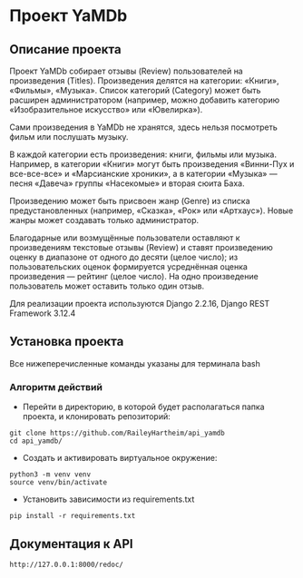 # Проект YaMDb

## Описание проекта
Проект YaMDb собирает отзывы (Review) пользователей на произведения (Titles). Произведения делятся на категории: «Книги», «Фильмы», «Музыка». Список категорий (Category) может быть расширен администратором (например, можно добавить категорию «Изобразительное искусство» или «Ювелирка»).

Сами произведения в YaMDb не хранятся, здесь нельзя посмотреть фильм или послушать музыку.

В каждой категории есть произведения: книги, фильмы или музыка. Например, в категории «Книги» могут быть произведения «Винни-Пух и все-все-все» и «Марсианские хроники», а в категории «Музыка» — песня «Давеча» группы «Насекомые» и вторая сюита Баха.

Произведению может быть присвоен жанр (Genre) из списка предустановленных (например, «Сказка», «Рок» или «Артхаус»). Новые жанры может создавать только администратор.

Благодарные или возмущённые пользователи оставляют к произведениям текстовые отзывы (Review) и ставят произведению оценку в диапазоне от одного до десяти (целое число); из пользовательских оценок формируется усреднённая оценка произведения — рейтинг (целое число). На одно произведение пользователь может оставить только один отзыв.

Для реализации проекта используются Django 2.2.16, Django REST Framework 3.12.4

## Установка проекта
Все нижеперечисленные команды указаны для терминала bash

### Алгоритм действий
- Перейти в директорию, в которой будет располагаться папка проекта, и клонировать репозиторий:
```
git clone https://github.com/RaileyHartheim/api_yamdb
cd api_yamdb/
```
- Создать и активировать виртуальное окружение:
```
python3 -m venv venv
source venv/bin/activate
```
- Установить зависимости из requirements.txt
```
pip install -r requirements.txt
```


## Документация к API

```
http://127.0.0.1:8000/redoc/
```